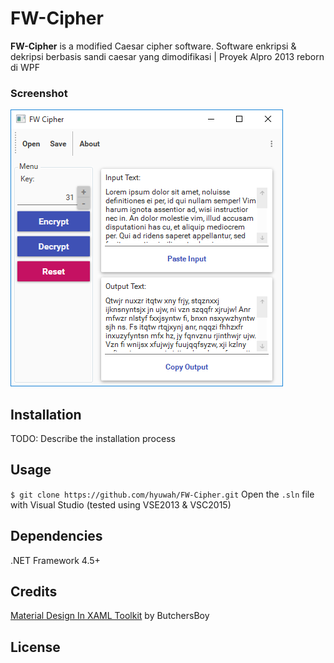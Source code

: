 # FW-Cipher
**FW-Cipher** is a modified Caesar cipher software.
Software enkripsi &amp; dekripsi berbasis sandi caesar yang dimodifikasi | Proyek Alpro 2013 reborn di WPF

### Screenshot
![Alt](https://github.com/hyuwah/FW-Cipher/blob/master/MaterialProject/res/ss_run.PNG "Screenshot")

## Installation
TODO: Describe the installation process

## Usage
`$ git clone https://github.com/hyuwah/FW-Cipher.git`
Open the `.sln` file with Visual Studio (tested using VSE2013 &amp; VSC2015)

## Dependencies
.NET Framework 4.5+

## Credits
[Material Design In XAML Toolkit](https://github.com/ButchersBoy/MaterialDesignInXamlToolkit) by ButchersBoy

## License
